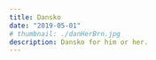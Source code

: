 ```yaml
---
title: Dansko
date: "2019-05-01"
# thumbnail: ./danHerBrn.jpg
description: Dansko for him or her.
---
```

